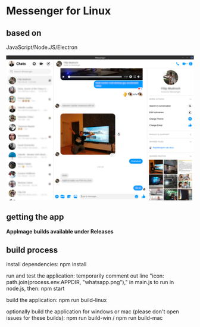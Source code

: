 # Messenger for Linux

## based on
JavaScript/Node.JS/Electron

![screenshot](https://github.com/louckazdenekjr/messenger-for-linux/blob/master/build/screenshot.png)

## getting the app
**AppImage builds available under Releases**

## build process
install dependencies:
npm install

run and test the application:
temporarily comment out line "icon: path.join(process.env.APPDIR, "whatsapp.png")," in main.js to run in node.js, then: 
npm start

build the application: 
npm run build-linux

optionally build the application for windows or mac (please don't open issues for these builds):
npm run build-win / npm run build-mac
